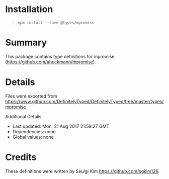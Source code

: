 # Installation
> `npm install --save @types/mpromise`

# Summary
This package contains type definitions for mpromise (https://github.com/aheckmann/mpromise).

# Details
Files were exported from https://www.github.com/DefinitelyTyped/DefinitelyTyped/tree/master/types/mpromise

Additional Details
 * Last updated: Mon, 21 Aug 2017 21:59:27 GMT
 * Dependencies: none
 * Global values: none

# Credits
These definitions were written by Seulgi Kim <https://github.com/sgkim126>.
